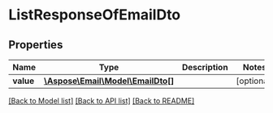 # ListResponseOfEmailDto


## Properties
Name | Type | Description | Notes
---- | ---- | ----------- | -----
**value** | [**\Aspose\Email\Model\EmailDto[]**](EmailDto.md) |  | [optional] 




[[Back to Model list]](README.md#documentation-for-models) [[Back to API list]](README.md#documentation-for-api-endpoints) [[Back to README]](README.md)

